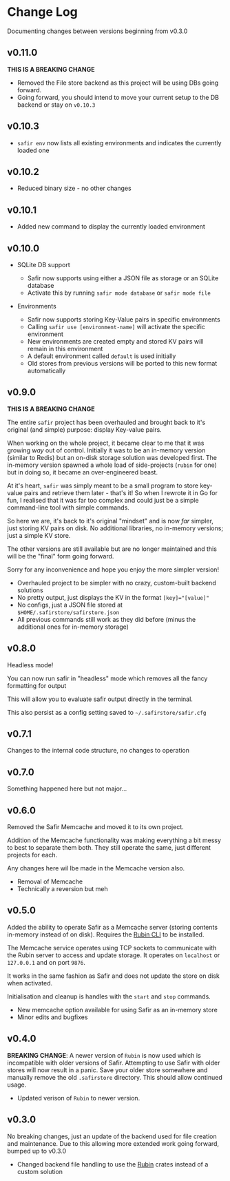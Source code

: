 # Change Log

Documenting changes between versions beginning from v0.3.0

## v0.11.0

**THIS IS A BREAKING CHANGE**

* Removed the File store backend as this project will be using DBs going forward.
* Going forward, you should intend to move your current setup to the DB backend or stay on `v0.10.3`

## v0.10.3

* `safir env` now lists all existing environments and indicates the currently loaded one

## v0.10.2

* Reduced binary size - no other changes

## v0.10.1

* Added new command to display the currently loaded environment

## v0.10.0

* SQLite DB support
    * Safir now supports using either a JSON file as storage or an SQLite database
    * Activate this by running `safir mode database` or `safir mode file`

* Environments
    * Safir now supports storing Key-Value pairs in specific environments
    * Calling `safir use [environment-name]` will activate the specific environment
    * New environments are created empty and stored KV pairs will remain in this environment
    * A default environment called `default` is used initially
    * Old stores from previous versions will be ported to this new format automatically

## v0.9.0

**THIS IS A BREAKING CHANGE**

The entire `safir` project has been overhauled and brought back to it's original (and simple) purpose: display Key-value pairs.

When working on the whole project, it became clear to me that it was growing _way_ out of control.
Initially it was to be an in-memory version (similar to Redis) but an on-disk storage solution was developed first.
The in-memory version spawned a whole load of side-projects (`rubin` for one) but in doing so, it became an over-engineered beast.

At it's heart, `safir` was simply meant to be a small program to store key-value pairs and retrieve them later - that's it!
So when I rewrote it in Go for fun, I realised that it was far too complex and could just be a simple command-line tool with simple commands.

So here we are, it's back to it's original "mindset" and is now _far_ simpler, just storing KV pairs on disk.
No additional libraries, no in-memory versions; just a simple KV store.

The other versions are still available but are no longer maintained and this will be the "final" form going forward.

Sorry for any inconvenience and hope you enjoy the more simpler version!

* Overhauled project to be simpler with no crazy, custom-built backend solutions
* No pretty output, just displays the KV in the format `[key]="[value]"`
* No configs, just a JSON file stored at `$HOME/.safirstore/safirstore.json`
* All previous commands still work as they did before (minus the additional ones for in-memory storage)

## v0.8.0

Headless mode!

You can now run safir in "headless" mode which removes all the fancy formatting for output

This will allow you to evaluate safir output directly in the terminal.

This also persist as a config setting saved to `~/.safirstore/safir.cfg`

## v0.7.1

Changes to the internal code structure, no changes to operation

## v0.7.0

Something happened here but not major...

## v0.6.0

Removed the Safir Memcache and moved it to its own project.

Addition of the Memcache functionality was making everything a bit messy to best to separate them both.
They still operate the same, just different projects for each.

Any changes here wil lbe made in the Memcache version also.

* Removal of Memcache
* Technically a reversion but meh

## v0.5.0

Added the ability to operate Safir as a Memcache server (storing contents in-memory instead of on disk).
Requires the [Rubin CLI](https://crates.io/crates/rubin-cli) to be installed.

The Memcache service operates using TCP sockets to communicate with the Rubin server to access and update storage.
It operates on `localhost` or  `127.0.0.1` and on port `9876`.

It works in the same fashion as Safir and does not update the store on disk when activated.

Initialisation and cleanup is handles with the `start` and `stop` commands.

* New memcache option available for using Safir as an in-memory store
* Minor edits and bugfixes

## v0.4.0

**BREAKING CHANGE**: A newer version of `Rubin` is now used which is incompatible with older versions of Safir.
Attempting to use Safir with older stores will now result in a panic.
Save your older store somewhere and manually remove the old `.safirstore` directory.
This should allow continued usage.

* Updated verison of `Rubin` to newer version.

## v0.3.0

No breaking changes, just an update of the backend used for file creation and maintenance.
Due to this allowing more extended work going forward, bumped up to v0.3.0

* Changed backend file handling to use the [Rubin](https://crates.io/crates/rubin) crates instead of a custom solution

